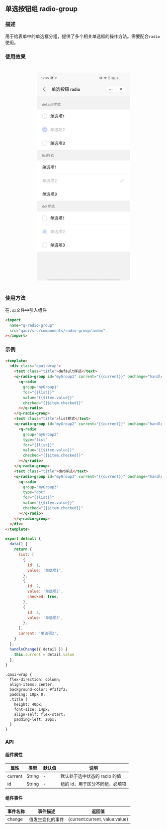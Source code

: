 ## 单选按钮组 radio-group

### 描述

用于给表单中的单选框分组，提供了多个相关单选框的操作方法。需要配合`radio`使用。

### 使用效果

<div style="text-align: center;margin: 40px;"><img src="./assets/radio.jpg" alt="barcode" style="width:300px" /></div>

### 使用方法

在`.ux`文件中引入组件

```html
<import
  name="q-radio-group"
  src="qaui/src/components/radio-group/index"
></import>
```

### 示例

```html
<template>
  <div class="qaui-wrap">
    <text class="title">default样式</text>
    <q-radio-group id="myGroup1" current="{{current}}" onchange="handleChange">
      <q-radio
        group="myGroup1"
        for="{{list}}"
        value="{{$item.value}}"
        checked="{{$item.checked}}"
      ></q-radio>
    </q-radio-group>
    <text class="title">list样式</text>
    <q-radio-group id="myGroup2" current="{{current}}" onchange="handleChange">
      <q-radio
        group="myGroup2"
        type="list"
        for="{{list}}"
        value="{{$item.value}}"
        checked="{{$item.checked}}"
      ></q-radio>
    </q-radio-group>
    <text class="title">dot样式</text>
    <q-radio-group id="myGroup3" current="{{current}}" onchange="handleChange">
      <q-radio
        group="myGroup3"
        type="dot"
        for="{{list}}"
        value="{{$item.value}}"
        checked="{{$item.checked}}"
      ></q-radio>
    </q-radio-group>
  </div>
</template>
```

```js
export default {
  data() {
    return {
      list: [
        {
          id: 1,
          value: '单选项1',
        },
        {
          id: 2,
          value: '单选项2',
          checked: true,
        },
        {
          id: 3,
          value: '单选项3',
        },
      ],
      current: '单选项2',
    }
  },
  handleChange({ detail }) {
    this.current = detail.value
  },
}
```

```less
.qaui-wrap {
  flex-direction: column;
  align-items: center;
  background-color: #f2f2f2;
  padding: 10px 0;
  .title {
    height: 40px;
    font-size: 14px;
    align-self: flex-start;
    padding-left: 20px;
  }
}
```

### API

#### 组件属性

| 属性    | 类型   | 默认值 | 说明                            |
| ------- | ------ | ------ | ------------------------------- |
| current | String | -      | 默认处于选中状态的 radio 的值   |
| id      | String | -      | 组的 id，用于区分不同组，必填项 |

#### 组件事件

| 事件名称 | 事件描述         | 返回值                         |
| -------- | ---------------- | ------------------------------ |
| change   | 值发生变化的事件 | {current:current, value:value} |
